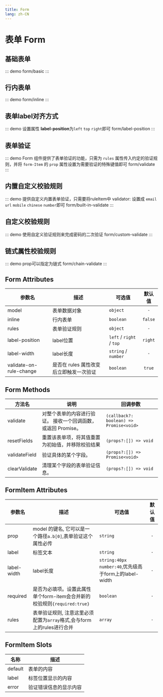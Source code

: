 ```yaml
---
title: Form
lang: zh-CN
---
```


# 表单 Form

## 基础表单
::: demo
form/basic
:::

## 行内表单
::: demo
form/inline
:::


## 表单label对齐方式
::: demo 设置属性 **label-position**为`left` `top` `right`即可
form/label-position
:::

## 表单验证 

::: demo Form 组件提供了表单验证的功能，只需为 `rules` 属性传入约定的验证规则，并将 `form-Item` 的 `prop` 属性设置为需要验证的特殊键值即可
form/validate
:::

## 内置自定义校验规则
::: demo 提供自定义内置表单验证，只需要将ruleItem中 validator: 设置成 `email` `url` `mobile` `chinese` `number`即可
form/built-in-validate
:::

## 自定义校验规则
::: demo 使用自定义验证规则来完成密码的二次验证
form/custom-validate
:::

## 链式属性校验规则
::: demo prop可以指定为链式
form/chain-validate
:::


## Form Attributes
|参数名|描述|可选值|默认值|
|---|---|---|:---:|
|model|表单数据对象|`object`|`-`|
|inline|行内表单|`boolean`|`false`|
|rules|表单验证规则|`object`|`-`|
|label-position|label位置|`left` / `right` / `top`|`right`|
|label-width|label长度|`string` / `number`|`-`|
|validate-on-rule-change|是否在 rules 属性改变后立即触发一次验证|`boolean`|`true`|

## Form Methods
|方法名|说明|回调参数|
|---|---|---|
|validate|对整个表单的内容进行验证。 接收一个回调函数，或返回 Promise。|`(callback?: boolean) => Promise<void>`|
|resetFields|重置该表单项，将其值重置为初始值，并移除校验结果|`(props?:[]) => void`|
|validateField|验证具体的某个字段。|`(props?:[]) => Promise<void>`|
|clearValidate	|清理某个字段的表单验证信息。	|`(props?:[]) => void`|


## FormItem Attributes
|参数名|描述|可选值|默认值|
|---|---|---|:---:|
|prop|model 的键名, 它可以是一个路径`a.b[0]`,表单验证这个属性必传|`string`|`-`|
|label|标签文本|`string`|`-`|
|label-width|label长度| `string:40px` `number:40`,优先级高于form上的label-width|`-`|
|required|是否为必填项。设置此属性单个form-item会合并新的校验规则`{required:true}`|`boolean`|`-`|
|rules|表单验证规则, 注意这里必须配置为`array`格式,会与form上的rules进行合并|`array`|`-`|
 
 ## FormItem Slots
|名称|描述|
|---|---|
|default|表单的内容|
|label|标签位置显示的内容|
|error|验证错误信息的显示内容|

